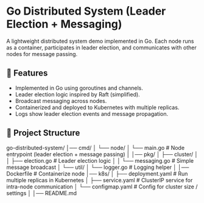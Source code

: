 # Go Distributed System (Leader Election + Messaging)

A lightweight distributed system demo implemented in Go. Each node runs as a container, participates in leader election, and communicates with other nodes for message passing.

## 🚀 Features
- Implemented in Go using goroutines and channels.
- Leader election logic inspired by Raft (simplified).
- Broadcast messaging across nodes.
- Containerized and deployed to Kubernetes with multiple replicas.
- Logs show leader election events and message propagation.

## 📂 Project Structure
go-distributed-system/
│── cmd/
│   └── node/
│       └── main.go         # Node entrypoint (leader election + message passing)
│
│── pkg/
│   ├── cluster/
│   │   ├── election.go     # Leader election logic
│   │   └── messaging.go    # Simple message broadcast
│   └── util/
│       └── logger.go       # Logging helper
│
│── Dockerfile              # Containerize node
│── k8s/
│   ├── deployment.yaml     # Run multiple replicas in Kubernetes
│   ├── service.yaml        # ClusterIP service for intra-node communication
│   └── configmap.yaml      # Config for cluster size / settings
│
│── README.md
